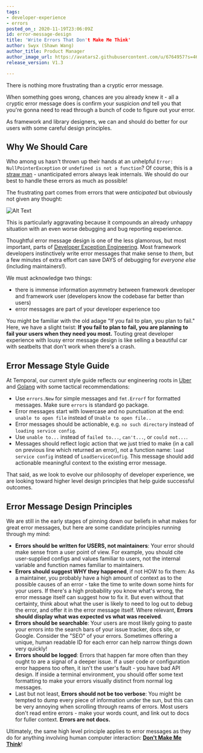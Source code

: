 ```yaml
---
tags:
- developer-experience
- errors
posted_on_: 2020-11-19T23:06:09Z
id: error-message-design
title: 'Write Errors That Don't Make Me Think'
author: Swyx (Shawn Wang)
author_title: Product Manager
author_image_url: https://avatars2.githubusercontent.com/u/6764957?s=460&u=97ad815028595b73b06ee4b0510e66bbe391228d&v=4
release_version: V1.3

---
```


There is nothing more frustrating than a cryptic error message. 

When something goes wrong, chances are you already knew it - all a cryptic error message does is confirm your suspicion *and* tell you that you're gonna need to read through a bunch of code to figure out your error.

As framework and library designers, we can and should do better for our users with some careful design principles.

## Why We Should Care

Who among us hasn't thrown up their hands at an unhelpful `Error: NullPointerException` or `undefined is not a function`? Of course, this is a [straw man](https://en.wikipedia.org/wiki/Straw_man) - unanticipated errors always leak internals. We should do our best to handle these errors as much as possible! 

The frustrating part comes from errors that were *anticipated* but obviously not given any thought:

![Alt Text](https://dev-to-uploads.s3.amazonaws.com/i/qiivj3cdvkbo07fwrxq6.png)

This is particularly aggravating because it compounds an already unhappy situation with an even worse debugging and bug reporting experience.

Thoughtful error message design is one of the less glamorous, but most important, parts of [Developer Exception Engineering](https://www.swyx.io/developer-exception/). Most framework developers instinctively write error messages that make sense to *them*, but a few minutes of extra effort can save DAYS of debugging for *everyone else* (including maintainers!). 

We must acknowledge two things:

- there is immense information asymmetry between framework developer and framework user (developers know the codebase far better than users)
- error messages are part of your developer experience too

You might be familiar with the old adage "If you fail to plan, you plan to fail." Here, we have a slight twist: **If you fail to plan to fail, you are planning to fail your users when they need you most.** Touting great developer experience with lousy error message design is like selling a beautiful car with seatbelts that don't work when there's a crash.

## Error Message Style Guide

At Temporal, our current style guide reflects our engineering roots in [Uber](https://github.com/uber-go/guide/blob/master/style.md#error-types) and [Golang](https://blog.golang.org/go1.13-errors) with some tactical recommendations:

- Use `errors.New` for simple messages and `fmt.Errorf` for formatted messages. Make sure `errors` is standard go package.
- Error messages start with lowercase and no punctuation at the end: `unable to open file` instead of `Unable to open file..`
- Error messages should be actionable, e.g. `no such directory` instead of `loading service config`.
- Use `unable to...` instead of `failed to...`, `can't...`, or `could not...`.
- Messages should reflect logic action that we just tried to make (in a call on previous line which returned an error), not a function name: `load service config` instead of `LoadServiceConfig`. This message should add actionable meaningful context to the existing error message.

That said, as we look to evolve our philosophy of developer experience, we are looking toward higher level design principles that help guide successful outcomes.

## Error Message Design Principles 

We are still in the early stages of pinning down our beliefs in what makes for great error messages, but here are some candidate principles running through my mind:

- **Errors should be written for USERS, not maintainers**: Your error should make sense from a user point of view. For example, you should cite user-supplied configs and values familiar to users, not the internal variable and function names familiar to maintainers. 
- **Errors should suggest WHY they happened**, if not HOW to fix them: As a maintainer, you probably have a high amount of context as to the possible causes of an error - take the time to write down some hints for your users. If there's a high probability you know what's wrong, the error message itself can suggest how to fix it. But even without that certainty, think about what the user is likely to need to log out to debug the error, and offer it in the error message itself. Where relevant, **Errors should display what was expected vs what was received**.
- **Errors should be searchable**: Your users are most likely going to paste your errors into the search bars of your issue tracker, docs site, or Google. Consider the "SEO" of your errors. Sometimes offering a unique, human readable ID for each error can help narrow things down very quickly!
- **Errors should be logged**: Errors that happen far more often than they ought to are a signal of a deeper issue. If a user code or configuration error happens too often, it isn't the user's fault - you have bad API design. If inside a terminal environment, you should offer some text formatting to make your errors visually distinct from normal log messages.
- Last but not least, **Errors should not be too verbose**: You might be tempted to dump every piece of information under the sun, but this can be very annoying when scrolling through reams of errors. Most users don't read entire errors - make your words count, and link out to docs for fuller context. **Errors are not docs.**

Ultimately, the same high level principle applies to error messages as they do for anything involving human computer interaction: **[Don't Make Me Think](https://en.wikipedia.org/wiki/Don%27t_Make_Me_Think)**!

